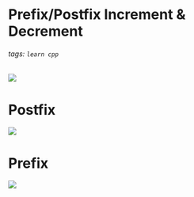 # Prefix/Postfix Increment & Decrement
###### tags: `learn cpp`

![](https://i.imgur.com/NyaGYEm.png)

# Postfix
![](https://i.imgur.com/5Tc9npR.png)

# Prefix
![](https://i.imgur.com/sWGFAm6.png)
